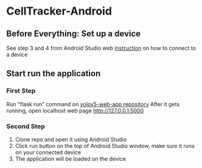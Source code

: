 # CellTracker-Android

## Before Everything: Set up a device
See step 3 and 4 from Android Studio web [instruction](https://developer.android.com/codelabs/basic-android-kotlin-compose-connect-device#2) on how to connect to a device 

## Start run the application
### First Step
Run "flask run" command on [yolov5-web-app repository](https://github.com/TINAOO/yolov5-web-app)
After it gets running, open localhost web page http://127.0.0.1:5000

### Second Step
1. Clone repo and open it using Android Studio
2. Click run button on the top of Android Studio window, make sure it runs on your connected device
3. The application will be loaded on the device
